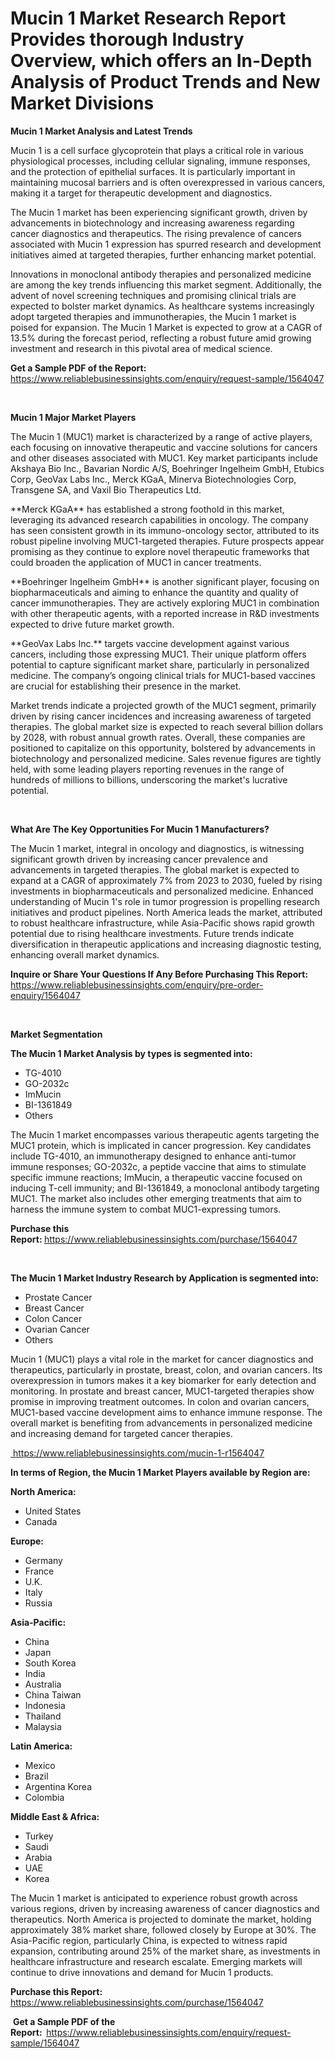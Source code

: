 <p><h1>Mucin 1 Market Research Report Provides thorough Industry Overview, which offers an In-Depth Analysis of Product Trends and New Market Divisions</h1></p><p><strong>Mucin 1 Market Analysis and Latest Trends</strong></p>
<p><p>Mucin 1 is a cell surface glycoprotein that plays a critical role in various physiological processes, including cellular signaling, immune responses, and the protection of epithelial surfaces. It is particularly important in maintaining mucosal barriers and is often overexpressed in various cancers, making it a target for therapeutic development and diagnostics. </p><p>The Mucin 1 market has been experiencing significant growth, driven by advancements in biotechnology and increasing awareness regarding cancer diagnostics and therapeutics. The rising prevalence of cancers associated with Mucin 1 expression has spurred research and development initiatives aimed at targeted therapies, further enhancing market potential. </p><p>Innovations in monoclonal antibody therapies and personalized medicine are among the key trends influencing this market segment. Additionally, the advent of novel screening techniques and promising clinical trials are expected to bolster market dynamics. As healthcare systems increasingly adopt targeted therapies and immunotherapies, the Mucin 1 market is poised for expansion. The Mucin 1 Market is expected to grow at a CAGR of 13.5% during the forecast period, reflecting a robust future amid growing investment and research in this pivotal area of medical science.</p></p>
<p><strong>Get a Sample PDF of the Report:&nbsp;</strong> <a href="https://www.reliablebusinessinsights.com/enquiry/request-sample/1564047?utm_campaign=3310&utm_medium=2&utm_source=Github&utm_content=ia&utm_term=19042025&utm_id=mucin-1">https://www.reliablebusinessinsights.com/enquiry/request-sample/1564047</a></p>
<p>&nbsp;</p>
<p><strong>Mucin 1 Major Market Players</strong></p>
<p><p>The Mucin 1 (MUC1) market is characterized by a range of active players, each focusing on innovative therapeutic and vaccine solutions for cancers and other diseases associated with MUC1. Key market participants include Akshaya Bio Inc., Bavarian Nordic A/S, Boehringer Ingelheim GmbH, Etubics Corp, GeoVax Labs Inc., Merck KGaA, Minerva Biotechnologies Corp, Transgene SA, and Vaxil Bio Therapeutics Ltd.</p><p>**Merck KGaA** has established a strong foothold in this market, leveraging its advanced research capabilities in oncology. The company has seen consistent growth in its immuno-oncology sector, attributed to its robust pipeline involving MUC1-targeted therapies. Future prospects appear promising as they continue to explore novel therapeutic frameworks that could broaden the application of MUC1 in cancer treatments.</p><p>**Boehringer Ingelheim GmbH** is another significant player, focusing on biopharmaceuticals and aiming to enhance the quantity and quality of cancer immunotherapies. They are actively exploring MUC1 in combination with other therapeutic agents, with a reported increase in R&D investments expected to drive future market growth.</p><p>**GeoVax Labs Inc.** targets vaccine development against various cancers, including those expressing MUC1. Their unique platform offers potential to capture significant market share, particularly in personalized medicine. The company’s ongoing clinical trials for MUC1-based vaccines are crucial for establishing their presence in the market.</p><p>Market trends indicate a projected growth of the MUC1 segment, primarily driven by rising cancer incidences and increasing awareness of targeted therapies. The global market size is expected to reach several billion dollars by 2028, with robust annual growth rates. Overall, these companies are positioned to capitalize on this opportunity, bolstered by advancements in biotechnology and personalized medicine. Sales revenue figures are tightly held, with some leading players reporting revenues in the range of hundreds of millions to billions, underscoring the market's lucrative potential.</p></p>
<p>&nbsp;</p>
<p><strong>What Are The Key Opportunities For Mucin 1 Manufacturers?</strong></p>
<p><p>The Mucin 1 market, integral in oncology and diagnostics, is witnessing significant growth driven by increasing cancer prevalence and advancements in targeted therapies. The global market is expected to expand at a CAGR of approximately 7% from 2023 to 2030, fueled by rising investments in biopharmaceuticals and personalized medicine. Enhanced understanding of Mucin 1's role in tumor progression is propelling research initiatives and product pipelines. North America leads the market, attributed to robust healthcare infrastructure, while Asia-Pacific shows rapid growth potential due to rising healthcare investments. Future trends indicate diversification in therapeutic applications and increasing diagnostic testing, enhancing overall market dynamics.</p></p>
<p><strong>Inquire or Share Your Questions If Any Before Purchasing This Report:</strong> <a href="https://www.reliablebusinessinsights.com/enquiry/pre-order-enquiry/1564047?utm_campaign=3310&utm_medium=2&utm_source=Github&utm_content=ia&utm_term=19042025&utm_id=mucin-1">https://www.reliablebusinessinsights.com/enquiry/pre-order-enquiry/1564047</a></p>
<p>&nbsp;</p>
<p><strong>Market Segmentation</strong></p>
<p><strong>The Mucin 1 Market Analysis by types is segmented into:</strong></p>
<p><ul><li>TG-4010</li><li>GO-2032c</li><li>ImMucin</li><li>BI-1361849</li><li>Others</li></ul></p>
<p><p>The Mucin 1 market encompasses various therapeutic agents targeting the MUC1 protein, which is implicated in cancer progression. Key candidates include TG-4010, an immunotherapy designed to enhance anti-tumor immune responses; GO-2032c, a peptide vaccine that aims to stimulate specific immune reactions; ImMucin, a therapeutic vaccine focused on inducing T-cell immunity; and BI-1361849, a monoclonal antibody targeting MUC1. The market also includes other emerging treatments that aim to harness the immune system to combat MUC1-expressing tumors.</p></p>
<p><strong>Purchase this Report:&nbsp;</strong><a href="https://www.reliablebusinessinsights.com/purchase/1564047?utm_campaign=3310&utm_medium=2&utm_source=Github&utm_content=ia&utm_term=19042025&utm_id=mucin-1">https://www.reliablebusinessinsights.com/purchase/1564047</a></p>
<p>&nbsp;</p>
<p><strong>The Mucin 1 Market Industry Research by Application is segmented into:</strong></p>
<p><ul><li>Prostate Cancer</li><li>Breast Cancer</li><li>Colon Cancer</li><li>Ovarian Cancer</li><li>Others</li></ul></p>
<p><p>Mucin 1 (MUC1) plays a vital role in the market for cancer diagnostics and therapeutics, particularly in prostate, breast, colon, and ovarian cancers. Its overexpression in tumors makes it a key biomarker for early detection and monitoring. In prostate and breast cancer, MUC1-targeted therapies show promise in improving treatment outcomes. In colon and ovarian cancers, MUC1-based vaccine development aims to enhance immune response. The overall market is benefiting from advancements in personalized medicine and increasing demand for targeted cancer therapies.</p></p>
<p><a href="https://www.reliablebusinessinsights.com/mucin-1-r1564047?utm_campaign=3310&utm_medium=2&utm_source=Github&utm_content=ia&utm_term=19042025&utm_id=mucin-1">&nbsp;https://www.reliablebusinessinsights.com/mucin-1-r1564047</a></p>
<p><strong>In terms of Region, the Mucin 1 Market Players available by Region are:</strong></p>
<p>
    <p> <strong> North America: </strong>
        <ul>
            <li>United States</li>
            <li>Canada</li>
        </ul>
        </p> 
    <p> <strong> Europe: </strong>
        <ul>
            <li>Germany</li>
            <li>France</li>
            <li>U.K.</li>
            <li>Italy</li>
            <li>Russia</li>
        </ul>
        </p> 
    <p> <strong> Asia-Pacific: </strong>
        <ul>
            <li>China</li>
            <li>Japan</li>
            <li>South Korea</li>
            <li>India</li>
            <li>Australia</li>
            <li>China Taiwan</li>
            <li>Indonesia</li>
            <li>Thailand</li>
            <li>Malaysia</li>
        </ul>
        </p> 
    <p> <strong> Latin America: </strong>
        <ul>
            <li>Mexico</li>
            <li>Brazil</li>
            <li>Argentina Korea</li>
            <li>Colombia</li>
        </ul>
        </p> 
    <p> <strong> Middle East & Africa: </strong>
        <ul>
            <li>Turkey</li>
            <li>Saudi</li>
            <li>Arabia</li>
            <li>UAE</li>
            <li>Korea</li>
        </ul>
    </p>
    </p>
<p><p>The Mucin 1 market is anticipated to experience robust growth across various regions, driven by increasing awareness of cancer diagnostics and therapeutics. North America is projected to dominate the market, holding approximately 38% market share, followed closely by Europe at 30%. The Asia-Pacific region, particularly China, is expected to witness rapid expansion, contributing around 25% of the market share, as investments in healthcare infrastructure and research escalate. Emerging markets will continue to drive innovations and demand for Mucin 1 products.</p></p>
<p><strong>Purchase this Report: </strong><a href="https://www.reliablebusinessinsights.com/purchase/1564047?utm_campaign=3310&utm_medium=2&utm_source=Github&utm_content=ia&utm_term=19042025&utm_id=mucin-1">https://www.reliablebusinessinsights.com/purchase/1564047</a></p>
<p>&nbsp;<strong>Get a Sample PDF of the Report:&nbsp;&nbsp;</strong><a href="https://www.reliablebusinessinsights.com/enquiry/request-sample/1564047?utm_campaign=3310&utm_medium=2&utm_source=Github&utm_content=ia&utm_term=19042025&utm_id=mucin-1">https://www.reliablebusinessinsights.com/enquiry/request-sample/1564047</a></p>
<p><strong></strong></p>
<p><p></p><p></p><p></p></p>